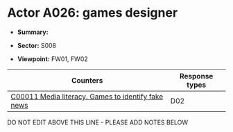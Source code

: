 # Actor A026: games designer

* **Summary:** 

* **Sector:** S008

* **Viewpoint:** FW01, FW02


| Counters | Response types |
| -------- | -------------- |
| [C00011 Media literacy. Games to identify fake news](../generated_pages/counters/C00011.md) | D02 |


DO NOT EDIT ABOVE THIS LINE - PLEASE ADD NOTES BELOW